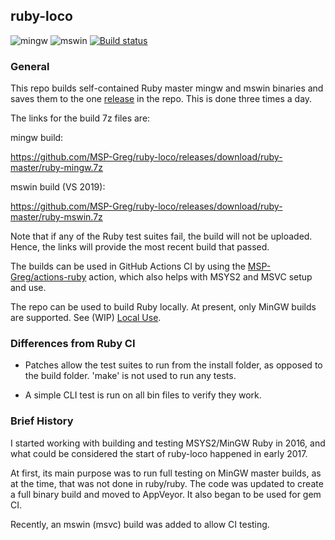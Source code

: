 ## ruby-loco

![mingw](https://github.com/MSP-Greg/ruby-loco/workflows/mingw/badge.svg)  ![mswin](https://github.com/MSP-Greg/ruby-loco/workflows/mswin/badge.svg)  [![Build status](https://ci.appveyor.com/api/projects/status/0gif1tjb4lmtoro0?svg=true)](https://ci.appveyor.com/project/MSP-Greg/ruby-loco)

### General

This repo builds self-contained Ruby master mingw and mswin binaries and saves them to the one [release](https://github.com/MSP-Greg/ruby-loco/releases/tag/ruby-master) in the repo.  This is done three times a day.

The links for the build 7z files are:

mingw build:

https://github.com/MSP-Greg/ruby-loco/releases/download/ruby-master/ruby-mingw.7z

mswin build (VS 2019):

https://github.com/MSP-Greg/ruby-loco/releases/download/ruby-master/ruby-mswin.7z

Note that if any of the Ruby test suites fail, the build will not be uploaded.  Hence, the links will provide the most recent build that passed.

The builds can be used in GitHub Actions CI by using the [MSP-Greg/actions-ruby](https://github.com/MSP-Greg/actions-ruby) action, which also helps with MSYS2 and MSVC setup and use.

The repo can be used to build Ruby locally.  At present, only MinGW builds are supported.  See (WIP) [Local Use](https://github.com/MSP-Greg/ruby-loco/blob/master/Local-Use.md).

### Differences from Ruby CI

* Patches allow the test suites to run from the install folder, as opposed to the build folder.  'make' is not used to run any tests.

* A simple CLI test is run on all bin files to verify they work.

### Brief History

I started working with building and testing MSYS2/MinGW Ruby in 2016, and what could be considered the start of ruby-loco happened in early 2017.

At first, its main purpose was to run full testing on MinGW master builds, as at the time, that was not done in ruby/ruby.  The code was updated to create a full binary build and moved to AppVeyor.  It also began to be used for gem CI.

Recently, an mswin (msvc) build was added to allow CI testing. 

